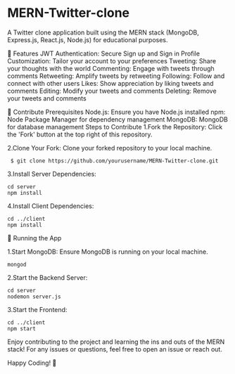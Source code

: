 # MERN-Twitter-clone
A Twitter clone application built using the MERN stack (MongoDB, Express.js, React.js, Node.js) for educational purposes.

🌟 Features
JWT Authentication: Secure Sign up and Sign in
Profile Customization: Tailor your account to your preferences
Tweeting: Share your thoughts with the world
Commenting: Engage with tweets through comments
Retweeting: Amplify tweets by retweeting
Following: Follow and connect with other users
Likes: Show appreciation by liking tweets and comments
Editing: Modify your tweets and comments
Deleting: Remove your tweets and comments

🤝 Contribute
Prerequisites
Node.js: Ensure you have Node.js installed
npm: Node Package Manager for dependency management
MongoDB: MongoDB for database management
Steps to Contribute
1.Fork the Repository: Click the 'Fork' button at the top right of this repository.

2.Clone Your Fork: Clone your forked repository to your local machine.

```
 $ git clone https://github.com/yourusername/MERN-Twitter-clone.git
```

3.Install Server Dependencies:

```
cd server
npm install
```

4.Install Client Dependencies:

```
cd ../client
npm install
```

🚀 Running the App

1.Start MongoDB: Ensure MongoDB is running on your local machine.

```
mongod
```

2.Start the Backend Server:

```
cd server
nodemon server.js
```

3.Start the Frontend:

```
cd ../client
npm start
```

Enjoy contributing to the project and learning the ins and outs of the MERN stack! For any issues or questions, feel free to open an issue or reach out.

Happy Coding! 🚀





